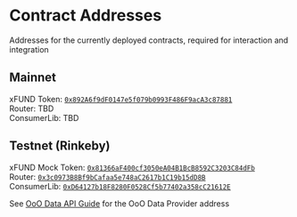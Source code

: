 # Contract Addresses

Addresses for the currently deployed contracts, required for interaction and integration

## Mainnet

xFUND Token: [`0x892A6f9dF0147e5f079b0993F486F9acA3c87881`](https://etherscan.io/address/0x892A6f9dF0147e5f079b0993F486F9acA3c87881#code)  
Router: TBD  
ConsumerLib: TBD

## Testnet (Rinkeby)

xFUND Mock Token: [`0x81366aF400cf3050eA04B1BcB8592C3203C84dFb`](https://rinkeby.etherscan.io/address/0x81366aF400cf3050eA04B1BcB8592C3203C84dFb#code)  
Router: [`0x3c0973B8Bf9bCafaa5e748aC2617b1C19b15dD8B`](https://rinkeby.etherscan.io/address/0x3c0973B8Bf9bCafaa5e748aC2617b1C19b15dD8B#code)  
ConsumerLib: [`0xD64127b18F8280F0528Cf5b77402a358cC21612E`](https://rinkeby.etherscan.io/address/0xD64127b18F8280F0528Cf5b77402a358cC21612E#code)  

See [OoO Data API Guide](guide/ooo_api.md) for the OoO Data Provider address